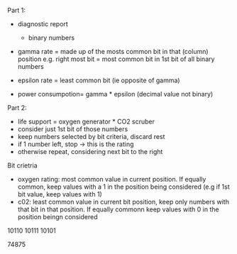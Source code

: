 Part 1:
- diagnostic report
    - binary numbers

- gamma rate = made up of the mosts common bit in that (column) position e.g. right most bit = most common bit in 1st bit of all binary numbers
- epsilon rate = least common bit (ie opposite of gamma)
- power consumpotion= gamma * epsilon (decimal value not binary)


Part 2:
- life support = oxygen generator * CO2 scruber
- consider just 1st bit of those numbers
- keep numbers selected by bit criteria, discard rest
- if 1 number left, stop -> this is the rating
- otherwise repeat, considering next bit to the right

Bit crietria
- oxygen rating: most common value in current position. If equally common, keep values with a 1 in the position being considered (e.g if 1st bit value, keep values with 1)
- c02: least common value in current bit position, keep only numbers with that bit in that position. If equally commonn keep values with 0 in the position beingn considered


10110
10111
10101


74875